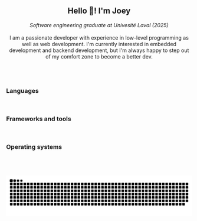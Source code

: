 <h2 align="center">
  Hello 👋! I'm Joey
</h2>
<div align="center">
  <i align="center">Software engineering graduate at Univesité Laval (2025)</i>
</div>

<br>
<div align="center">
  <text>I am a passionate developer with experience in low-level programming as well as web development. I'm currently interested in embedded development and backend development, but I'm always happy to step out of my comfort zone to become a better dev.
</div>
<br>
<div align="center">
<img src="https://github-readme-stats.vercel.app/api?username=Joey-Boivin&hide_title=false&hide_rank=false&show_icons=true&include_all_commits=true&count_private=true&disable_animations=false&theme=nord&locale=en&hide_border=false" height="150" alt=""  />
 <img src = "https://github-readme-streak-stats.herokuapp.com/?user=Joey-Boivin&theme=nord&hide_border=false" height="150" alt=""/>
  <img src="https://github-readme-stats.vercel.app/api/top-langs?username=Joey-Boivin&layout=compact&card_width=320&langs_count=6&theme=nord&hide_border=false&hide=tex" height="150" alt=""  />
</div>
<br>

<h3 align="left">Languages</h3>

<div align="left">
  <img src="https://cdn.jsdelivr.net/gh/devicons/devicon/icons/c/c-original.svg" height="30" alt=""  />
  <img width="12" />
  <img src="https://cdn.jsdelivr.net/gh/devicons/devicon/icons/cplusplus/cplusplus-original.svg" height="30" alt=""  />
  <img width="12" />
  <img src="https://cdn.jsdelivr.net/gh/devicons/devicon/icons/go/go-original.svg" height="30" alt=""  />
  <img width="12" />
  <img src="https://cdn.jsdelivr.net/gh/devicons/devicon/icons/java/java-original.svg" height="30" alt=""  />
  <img width="12" />
  <img src="https://cdn.jsdelivr.net/gh/devicons/devicon/icons/python/python-original.svg" height="30" alt=""  />
  <img width="12" />
  <img src="https://cdn.jsdelivr.net/gh/devicons/devicon/icons/javascript/javascript-original.svg" height="30" alt=""  />
  <img width="12" />
  <img src="https://cdn.jsdelivr.net/gh/devicons/devicon/icons/typescript/typescript-original.svg" height="30" alt=""  />
  <img width="12" />
  <img src="https://cdn.jsdelivr.net/gh/devicons/devicon/icons/bash/bash-original.svg" height="30" alt=""  />
  <img width="12" />
  <img src="https://cdn.jsdelivr.net/gh/devicons/devicon/icons/dart/dart-original.svg" height="30" alt=""  />
  <img width="12" />
</div>

<h3 align="left">Frameworks and  tools</h3>

<div align="left">
  <img src="https://www.svgrepo.com/show/376356/aws.svg" height="30" alt=""  />
  <img width="12" />
    <img src="https://cdn.jsdelivr.net/gh/devicons/devicon/icons/firebase/firebase-plain.svg" height="30" alt=""  />
  <img width="12" />
  <img src="https://cdn.jsdelivr.net/gh/devicons/devicon/icons/docker/docker-original.svg" height="30" alt=""  />
  <img width="12" />
  <img src="https://cdn.jsdelivr.net/gh/devicons/devicon/icons/cmake/cmake-original.svg" height="30" alt=""  />
  <img width="12" />
  <img src="https://cdn.jsdelivr.net/gh/devicons/devicon/icons/flutter/flutter-original.svg" height="30" alt=""  />
  <img width="12" />
  <img src="https://cdn.jsdelivr.net/gh/devicons/devicon/icons/react/react-original.svg" height="30" alt=""  />
  <img width="12" />
  <img src="https://cdn.jsdelivr.net/gh/devicons/devicon/icons/qt/qt-original.svg" height="30" alt=""  />
  <img width="12" />
  <img src="https://cdn.jsdelivr.net/gh/devicons/devicon/icons/git/git-original.svg" height="30" alt=""  />
  <img width="12" />
  <img src="https://cdn.jsdelivr.net/gh/devicons/devicon/icons/github/github-original.svg" height="30" alt=""  />
  <img width="12" />
  <img src="https://cdn.jsdelivr.net/gh/devicons/devicon/icons/gitlab/gitlab-original.svg" height="30" alt=""  />
  <img width="12" />
  <img src="https://cdn.jsdelivr.net/gh/devicons/devicon/icons/mysql/mysql-original.svg" height="30" alt=""  />
  <img width="12" />
    <img src="https://www.vectorlogo.zone/logos/mongodb/mongodb-icon.svg" height="30" alt=""  />
  <img width="12" />
</div>


<h3 align="left">Operating systems</h3>

<div align="left">
   <img src="https://www.vectorlogo.zone/logos/archlinux/archlinux-icon.svg" height="30" alt=""  />
    <img width="12" />
  <img src="https://cdn.jsdelivr.net/gh/devicons/devicon/icons/nixos/nixos-original.svg" height="30" alt=""  />
    <img width="12" />
  <img src="https://cdn.jsdelivr.net/gh/devicons/devicon/icons/raspberrypi/raspberrypi-original.svg" height="30" alt=""  />
    <img width="12" />
  <img src="https://cdn.jsdelivr.net/gh/devicons/devicon/icons/fedora/fedora-original.svg" height="30" alt=""  />
    <img width="12" />

</div>

<br>

<br clear="both">

<div align="center">
<img src="https://github.com/Joey-Boivin/Joey-Boivin/blob/output/github-snake-dark.svg" alt="" />
</div>
